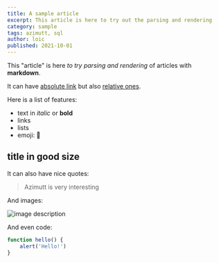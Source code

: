 ```yaml
---
title: A sample article
excerpt: This article is here to try out the parsing and rendering
category: sample
tags: azimutt, sql
author: loic
published: 2021-10-01
---
```


This "article" is here *to try parsing and rendering* of articles with **markdown**.

It can have [absolute link](https://azimutt.app) but also [relative ones](/blog).

Here is a list of features:

- text in *italic* or **bold**
- links
- lists
- emoji: 🤘

## title in good size

It can also have nice quotes:

> Azimutt is very interesting

And images:

![image description](https://images.unsplash.com/photo-1500648767791-00dcc994a43e?ixlib=rb-1.2.1&auto=format&fit=facearea&w=1310&h=873&q=80&facepad=3 "image title")

And even code:

```js
function hello() {
    alert('Hello!')
}
```
